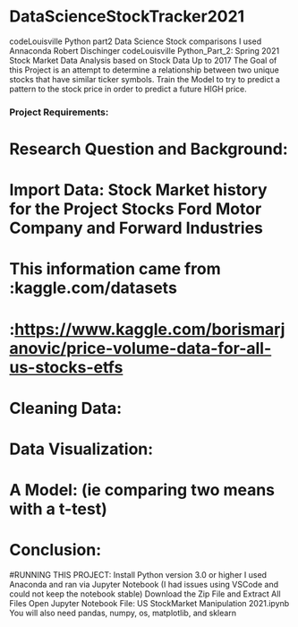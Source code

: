 # DataScienceStockTracker2021
codeLouisville Python part2 Data Science Stock comparisons
I used Annaconda
Robert Dischinger codeLouisville Python_Part_2: Spring 2021
Stock Market Data Analysis based on Stock Data Up to 2017
The Goal of this Project is an attempt to determine a relationship between two unique stocks that have similar ticker symbols.
Train the Model to try to predict a pattern to the stock price in order to predict a future HIGH price.

### Project Requirements:
#    Research Question and Background: 
#    Import Data:  Stock Market history for the Project Stocks   Ford Motor Company   and   Forward Industries
#       This information came from :kaggle.com/datasets
#                                  :https://www.kaggle.com/borismarjanovic/price-volume-data-for-all-us-stocks-etfs
#    Cleaning Data:
#    Data Visualization:
#    A Model:  (ie comparing two means with a t-test)
#    Conclusion:  

#RUNNING THIS PROJECT:
Install Python version 3.0 or higher
I used Anaconda and ran via Jupyter Notebook
   (I had issues using VSCode and could not keep the notebook stable)
Download the Zip File and Extract All Files
Open Jupyter Notebook File:  US StockMarket Manipulation 2021.ipynb
You will also need pandas, numpy, os, matplotlib, and sklearn
